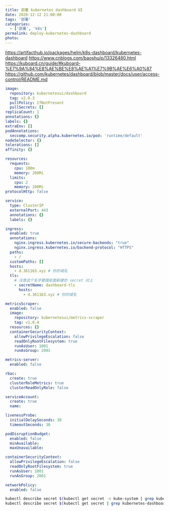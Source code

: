 ```yaml
---
title: 部署 kubernetes dashboard UI
date: 2020-12-12 21:00:00
tags: '部署'
categories:
  - ['部署', 'k8s']
permalink: deploy-kubernetes-dashboard
photo:
---
```


https://artifacthub.io/packages/helm/k8s-dashboard/kubernetes-dashboard
https://www.cnblogs.com/baoshu/p/13326480.html
https://kuboard.cn/guide/#kuboard-%E7%9A%84%E8%AE%BE%E8%AE%A1%E7%9B%AE%E6%A0%87
https://github.com/kubernetes/dashboard/blob/master/docs/user/access-control/README.md

```yaml
image:
  repository: kubernetesui/dashboard
  tag: v2.0.3
  pullPolicy: IfNotPresent
  pullSecrets: []
replicaCount: 1
annotations: {}
labels: {}
extraEnv: []
podAnnotations:
  seccomp.security.alpha.kubernetes.io/pod: 'runtime/default'
nodeSelector: {}
tolerations: []
affinity: {}

resources:
  requests:
    cpu: 100m
    memory: 200Mi
  limits:
    cpu: 2
    memory: 200Mi
protocolHttp: false

service:
  type: ClusterIP
  externalPort: 443
  annotations: {}
  labels: {}

ingress:
  enabled: true
  annotations:
    nginx.ingress.kubernetes.io/secure-backends: "true"
    nginx.ingress.kubernetes.io/backend-protocol: "HTTPS"
  paths:
    - /
  customPaths: []
  hosts:
    - d.361163.xyz # 你的域名
  tls:
    # 注意这个名字要跟前面新建的 secret 对上
    - secretName: dashboard-tls
      hosts:
        - d.361163.xyz # 你的域名

metricsScraper:
  enabled: false
  image:
    repository: kubernetesui/metrics-scraper
    tag: v1.0.4
  resources: {}
  containerSecurityContext:
    allowPrivilegeEscalation: false
    readOnlyRootFilesystem: true
    runAsUser: 1001
    runAsGroup: 2001

metrics-server:
  enabled: false

rbac:
  create: true
  clusterRoleMetrics: true
  clusterReadOnlyRole: false

serviceAccount:
  create: true
  name:

livenessProbe:
  initialDelaySeconds: 30
  timeoutSeconds: 30

podDisruptionBudget:
  enabled: false
  minAvailable:
  maxUnavailable:

containerSecurityContext:
  allowPrivilegeEscalation: false
  readOnlyRootFilesystem: true
  runAsUser: 1001
  runAsGroup: 2001

networkPolicy:
  enabled: false
```

```sh
kubectl describe secret $(kubectl get secret -n kube-system | grep kubernetes-dashboard-token | awk '{print $1}') -n kube-system
kubectl describe secret $(kubectl get secret | grep kubernetes-dashboard-token | awk '{print $1}')
```

